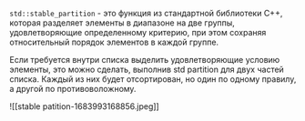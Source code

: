 `std::stable_partition` - это функция из стандартной библиотеки C++, которая разделяет элементы в диапазоне на две группы, удовлетворяющие определенному критерию, при этом сохраняя относительный порядок элементов в каждой группе.

Если требуется внутри списка выделить удовлетворяющие условию элементы, это можно сделать, выполнив std partition для двух частей списка. Каждый из них будет отсортирован, но один по одному правилу, а другой по противоволожному.

![[stable patition-1683993168856.jpeg]]